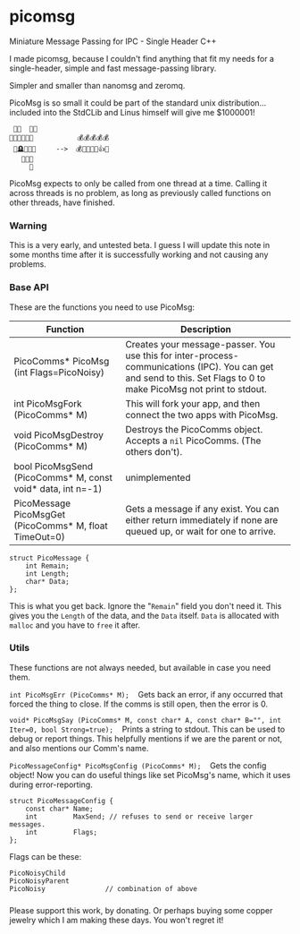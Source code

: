 # picomsg

Miniature Message Passing for IPC - Single Header C++


I made picomsg, because I couldn't find anything that fit my needs for a single-header, simple and fast message-passing library.

Simpler and smaller than nanomsg and zeromq.

PicoMsg is so small it could be part of the standard unix distribution... included into the StdCLib and Linus himself will give me $1000001!

     🥰🥰  🥰🥰
    🤭😂🤣😢😢😢           💰💰💰💰💰
     🫢🪦💅🤗👀     -->  💰🤑💎💍🫢👍😇
       🥹🥹🥹
         🥰

PicoMsg expects to only be called from one thread at a time. Calling it across threads is no problem, as long as previously called functions on other threads, have finished.

### Warning
This is a very early, and untested beta. I guess I will update this note in some months time after it is successfully working and not causing any problems. 

### Base API

These are the functions you need to use PicoMsg:

| Function                                                    | Description                                                                                                                                                         |
|-------------------------------------------------------------|---------------------------------------------------------------------------------------------------------------------------------------------------------------------|
| PicoComms* PicoMsg (int Flags=PicoNoisy)                    | Creates your message-passer. You use this for inter-process-communications (IPC). You can get and send to this. Set Flags to 0 to make PicoMsg not print to stdout. |
| int PicoMsgFork (PicoComms* M)                              | This will fork your app, and then connect the two apps with PicoMsg.                                                                                                |
| void PicoMsgDestroy (PicoComms* M)                          | Destroys the PicoComms object. Accepts a `nil` PicoComms. (The others don't).                                                                                       |
| bool PicoMsgSend (PicoComms* M, const void* data, int n=-1) | unimplemented                                                                                                                                                       |
| PicoMessage PicoMsgGet (PicoComms* M, float TimeOut=0)      | Gets a message if any exist. You can either return immediately if none are queued up, or wait for one to arrive.                                                    |

    struct PicoMessage {
        int Remain;
        int Length;
        char* Data;
    };

This is what you get back. Ignore the "`Remain`" field you don't need it. This gives you the `Length` of the data, and the `Data` itself. `Data` is allocated with `malloc` and you have to `free` it after.


### Utils

These functions are not always needed, but available in case you need them.

`int PicoMsgErr (PicoComms* M);`    Gets back an error, if any occurred that forced the thing to close. If the comms is still open, then the error is 0.
    
`void* PicoMsgSay (PicoComms* M, const char* A, const char* B="", int Iter=0, bool Strong=true);`    Prints a string to stdout. This can be used to debug or report things. This helpfully mentions if we are the parent or not, and also mentions our Comm's name.
    
`PicoMessageConfig* PicoMsgConfig (PicoComms* M);`    Gets the config object! Now you can do useful things like set PicoMsg's name, which it uses during error-reporting.

    struct PicoMessageConfig {
        const char* Name;
        int         MaxSend; // refuses to send or receive larger messages.
        int         Flags;
    };

Flags can be these:

    PicoNoisyChild
    PicoNoisyParent
    PicoNoisy               // combination of above


###

Please support this work, by donating. Or perhaps buying some copper jewelry which I am making these days. You won't regret it!


